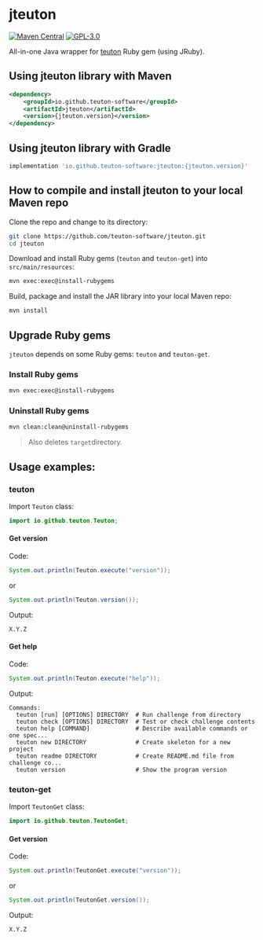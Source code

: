 # jteuton

[![Maven Central](http://img.shields.io/maven-central/v/io.github.teuton-software/jteuton)](https://search.maven.org/artifact/io.github.teuton-software/jteuton)
[![GPL-3.0](https://img.shields.io/badge/license-GPL--3.0-%250778B9.svg)](https://www.gnu.org/licenses/gpl-3.0.html)

All-in-one Java wrapper for [teuton](https://github.com/teuton-software/teuton) Ruby gem (using JRuby).

## Using jteuton library with Maven

```xml
<dependency>
    <groupId>io.github.teuton-software</groupId>
    <artifactId>jteuton</artifactId>
    <version>{jteuton.version}</version>
</dependency>
```

## Using jteuton library with Gradle

```groovy
implementation 'io.github.teuton-software:jteuton:{jteuton.version}'
```

## How to compile and install jteuton to your local Maven repo

Clone the repo and change to its directory:

```bash
git clone https://github.com/teuton-software/jteuton.git
cd jteuton
```

Download and install Ruby gems (`teuton` and `teuton-get`) into `src/main/resources`:

```bash
mvn exec:exec@install-rubygems
```

Build, package and install the JAR library into your local Maven repo:

```bash
mvn install
```

## Upgrade Ruby gems

`jteuton` depends on some Ruby gems: `teuton` and `teuton-get`.

### Install Ruby gems

```bash
mvn exec:exec@install-rubygems
```

### Uninstall Ruby gems

```bash
mvn clean:clean@uninstall-rubygems
```

> Also deletes `target`directory.

## Usage examples:

### teuton

Import `Teuton` class:

```java
import io.github.teuton.Teuton;
```

#### Get version

Code:

```java
System.out.println(Teuton.execute("version"));
```

or

```java
System.out.println(Teuton.version());
```

Output:

```
X.Y.Z
```

#### Get help

Code:

```java
System.out.println(Teuton.execute("help"));
```

Output:

```
Commands:
  teuton [run] [OPTIONS] DIRECTORY  # Run challenge from directory
  teuton check [OPTIONS] DIRECTORY  # Test or check challenge contents
  teuton help [COMMAND]             # Describe available commands or one spec...
  teuton new DIRECTORY              # Create skeleton for a new project
  teuton readme DIRECTORY           # Create README.md file from challenge co...
  teuton version                    # Show the program version
```

### teuton-get

Import `TeutonGet` class:

```java
import io.github.teuton.TeutonGet;
```

#### Get version

Code:

```java
System.out.println(TeutonGet.execute("version"));
```

or

```java
System.out.println(TeutonGet.version());
```

Output:

```
X.Y.Z
```